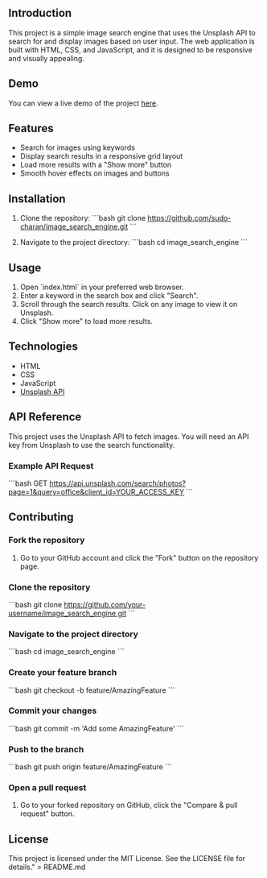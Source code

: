 ## Introduction

This project is a simple image search engine that uses the Unsplash API to search for and display images based on user input. The web application is built with HTML, CSS, and JavaScript, and it is designed to be responsive and visually appealing.

## Demo

You can view a live demo of the project [here](https://your-demo-link.com).

## Features

- Search for images using keywords
- Display search results in a responsive grid layout
- Load more results with a \"Show more\" button
- Smooth hover effects on images and buttons

## Installation

1. Clone the repository:
   \`\`\`bash
   git clone https://github.com/sudo-charan/image_search_engine.git
   \`\`\`

2. Navigate to the project directory:
   \`\`\`bash
   cd image_search_engine
   \`\`\`

## Usage

1. Open \`index.html\` in your preferred web browser.
2. Enter a keyword in the search box and click \"Search\".
3. Scroll through the search results. Click on any image to view it on Unsplash.
4. Click \"Show more\" to load more results.

## Technologies

- HTML
- CSS
- JavaScript
- [Unsplash API](https://unsplash.com/developers)

## API Reference

This project uses the Unsplash API to fetch images. You will need an API key from Unsplash to use the search functionality.

### Example API Request

\`\`\`bash
GET https://api.unsplash.com/search/photos?page=1&query=office&client_id=YOUR_ACCESS_KEY
\`\`\`

## Contributing

### Fork the repository

1. Go to your GitHub account and click the \"Fork\" button on the repository page.

### Clone the repository

\`\`\`bash
git clone https://github.com/your-username/image_search_engine.git
\`\`\`

### Navigate to the project directory

\`\`\`bash
cd image_search_engine
\`\`\`

### Create your feature branch

\`\`\`bash
git checkout -b feature/AmazingFeature
\`\`\`

### Commit your changes

\`\`\`bash
git commit -m 'Add some AmazingFeature'
\`\`\`

### Push to the branch

\`\`\`bash
git push origin feature/AmazingFeature
\`\`\`

### Open a pull request

1. Go to your forked repository on GitHub, click the \"Compare & pull request\" button.

## License

This project is licensed under the MIT License. See the LICENSE file for details." > README.md
